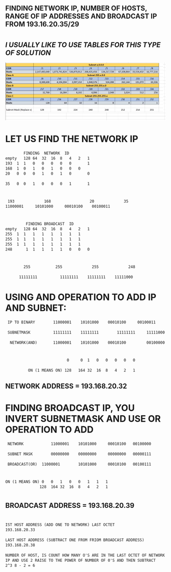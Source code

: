 ## **FINDING NETWORK IP, NUMBER OF HOSTS, RANGE OF IP ADDRESSES AND BROADCAST IP FROM 193.16.20.35/29**

#


## ***I USUALLY LIKE TO USE TABLES FOR THIS TYPE OF SOLUTION***
![](Images/networktable.png)


# **LET US FIND THE NETWORK IP**
            FINDING  NETWORK  ID		                                       					
	empty	128	64	32	16	8	4	2	1
	193	 1	1	0	0	0	0	0       1
	168	 1	0	1	0	1	0	0	0
	20	 0	0	0	1	0	1	0       0
									
	35	 0	0	1	0	0	0	1       1
#
     193	         168	             20	            35
    11000001	 10101000	  00010100	  00100011

#

     		 FINDING BROADCAST  ID					
	empty	128	64	32	16	8	4	2	1
	255	 1	1	1	1	1	1	1	1
	255	 1	1	1	1	1	1	1	1
	255	 1	1	1	1	1	1	1	1
    248      1	1	1	1	1	0	0	0

#

            255	          255	          255	          248	

          11111111	        11111111	11111111	11111000	


# **USING AND OPERATION TO ADD IP AND SUBNET**:

     IP TO BINARY        11000001    10101000	 00010100	  00100011			

     SUBNETMASK          11111111	 11111111        11111111	  11111000		

      NETWORK(AND)       11000001	 10101000	 00010100         00100000									
#
                               0	 0	1	0	0	0	0	0

              ON (1 MEANS ON) 128	164	32	16	8	4	2	1	

## NETWORK ADDRESS = 193.168.20.32	
#

# **FINDING BROADCAST IP, YOU INVERT SUBNETMASK AND USE OR OPERATION TO ADD**		            
                    
   
     
                          
     NETWORK            11000001	10101000     00010100	00100000

     SUBNET MASK        00000000	00000000     00000000	00000111		

     BROADCAST(OR)	11000001        10101000     00010100	00100111			

  
  #
		        					
								
    ON (1 MEANS ON)	0	0	1	0	0	1	1	1
	               128	164	32	16	8	4	2	1

#
 ## BROADCAST ADDRESS = 193.168.20.39	
#
    IST HOST ADDRESS (ADD ONE TO NETWORK) LAST OCTET		                                              193.168.20.33

    LAST HOST ADDRESS (SUBTRACT ONE FROM FRIOM BROADCAST ADDRESS)		                              193.168.20.38

    NUMBER OF HOST, IS COUNT HOW MANY O'S ARE IN THE LAST OCTET OF NETWORK IP AND USE 2 RAISE TO THE POWER OF NUMBER OF 0'S AND THEN SUBTRACT   2^3	8 - 2 = 6	
    
                                                                                                                                               

